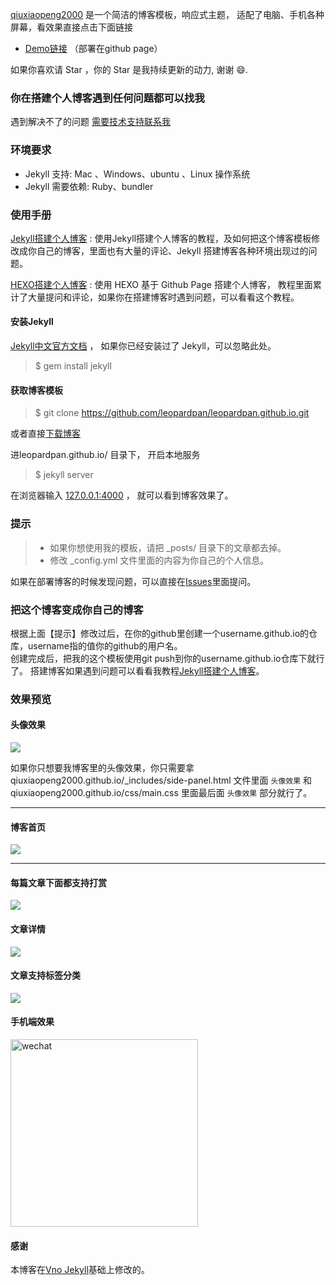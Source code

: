 
[qiuxiaopeng2000](https://qiuxiaopeng2000.github.io/) 是一个简洁的博客模板，响应式主题， 适配了电脑、手机各种屏幕，看效果直接点击下面链接
        
 * [Demo链接](https://qiuxiaopeng2000.github.io/) （部署在github page）         

如果你喜欢请 Star ，你的 Star 是我持续更新的动力, 谢谢 😄.
 
### 你在搭建个人博客遇到任何问题都可以找我

遇到解决不了的问题 [需要技术支持联系我](https://qiuxiaopeng2000.github.io/support)


### 环境要求

* Jekyll 支持: Mac 、Windows、ubuntu 、Linux 操作系统                     
* Jekyll 需要依赖: Ruby、bundler

### 使用手册

[Jekyll搭建个人博客](https://qiuxiaopeng2000.github.io/2016/10/jekyll_tutorials1/)  :  使用Jekyll搭建个人博客的教程，及如何把这个博客模板修改成你自己的博客，里面也有大量的评论、Jekyll 搭建博客各种环境出现过的问题。

[HEXO搭建个人博客](https://qiuxiaopeng2000.github.io/2015/08/HEXO%E6%90%AD%E5%BB%BA%E4%B8%AA%E4%BA%BA%E5%8D%9A%E5%AE%A2/) : 使用 HEXO 基于 Github Page 搭建个人博客， 教程里面累计了大量提问和评论，如果你在搭建博客时遇到问题，可以看看这个教程。 


#### 安装Jekyll

[Jekyll中文官方文档](http://jekyll.bootcss.com/) ， 如果你已经安装过了 Jekyll，可以忽略此处。

> $ gem install jekyll

#### 获取博客模板

> $ git clone https://github.com/leopardpan/leopardpan.github.io.git

或者直接[下载博客](https://qiuxiaopeng2000.github.io//archive/master.zip)   

进leopardpan.github.io/ 目录下， 开启本地服务 

> $ jekyll server

在浏览器输入 [127.0.0.1:4000](127.0.0.1:4000) ， 就可以看到博客效果了。


### 提示

>* 如果你想使用我的模板，请把 _posts/ 目录下的文章都去掉。
>* 修改 _config.yml 文件里面的内容为你自己的个人信息。

如果在部署博客的时候发现问题，可以直接在[Issues](https://qiuxiaopeng2000.github.io/issues)里面提问。        


### 把这个博客变成你自己的博客

根据上面【提示】修改过后，在你的github里创建一个username.github.io的仓库，username指的值你的github的用户名。      
创建完成后，把我的这个模板使用git push到你的username.github.io仓库下就行了。
搭建博客如果遇到问题可以看看我教程[Jekyll搭建个人博客](https://qiuxiaopeng2000.github.io/2016/10/jekyll_tutorials1/)。

### 效果预览

#### 头像效果

![](https://github.com/qiuxiaopeng2000/qiuxiaopeng2000.github.io/tree/main/images/readme/封面.png)

如果你只想要我博客里的头像效果，你只需要拿 qiuxiaopeng2000.github.io/_includes/side-panel.html 文件里面 `头像效果` 和 qiuxiaopeng2000.github.io/css/main.css 里面最后面 `头像效果` 部分就行了。


***

#### 博客首页   

![](http://qiuxiaopeng2000.github.io//images/readme/主页.png)   

***  

#### 每篇文章下面都支持打赏   

![](http://qiuxiaopeng2000.github.io//images/readme/打赏.png)

#### 文章详情   

![](http://qiuxiaopeng2000.github.io//images/readme/打赏.png)


#### 文章支持标签分类 

![](http://leopardpan.github.io/images/readme/img2.png)

#### 手机端效果

<img width="300" src="http://qiuxiaopeng2000.github.io//images/readme/手机.png" alt="wechat">

#### 感谢   

本博客在[Vno Jekyll](https://github.com/onevcat/vno-jekyll)基础上修改的。  
